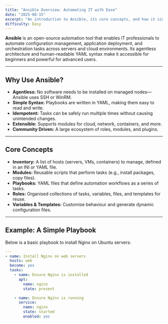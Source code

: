 ```yaml
---
title: "Ansible Overview: Automating IT with Ease"
date: "2025-08-15"
excerpt: "An introduction to Ansible, its core concepts, and how it simplifies automation for system administrators and DevOps teams."
difficulty: Easy
---
```


**Ansible** is an open-source automation tool that enables IT professionals to automate configuration management, application deployment, and orchestration tasks across servers and cloud environments. Its agentless architecture and human-readable YAML syntax make it accessible for beginners and powerful for advanced users.

---

## Why Use Ansible?

- **Agentless:** No software needs to be installed on managed nodes—Ansible uses SSH or WinRM.
- **Simple Syntax:** Playbooks are written in YAML, making them easy to read and write.
- **Idempotent:** Tasks can be safely run multiple times without causing unintended changes.
- **Extensible:** Supports modules for cloud, network, containers, and more.
- **Community Driven:** A large ecosystem of roles, modules, and plugins.

---

## Core Concepts

- **Inventory:** A list of hosts (servers, VMs, containers) to manage, defined in an INI or YAML file.
- **Modules:** Reusable scripts that perform tasks (e.g., install packages, copy files).
- **Playbooks:** YAML files that define automation workflows as a series of tasks.
- **Roles:** Organised collections of tasks, variables, files, and templates for reuse.
- **Variables & Templates:** Customise behaviour and generate dynamic configuration files.

---

## Example: A Simple Playbook

Below is a basic playbook to install Nginx on Ubuntu servers:

```yaml
---
- name: Install Nginx on web servers
  hosts: web
  become: yes
  tasks:
    - name: Ensure Nginx is installed
      apt:
        name: nginx
        state: present

    - name: Ensure Nginx is running
      service:
        name: nginx
        state: started
        enabled: yes